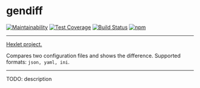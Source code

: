 # gendiff
[![Maintainability](https://api.codeclimate.com/v1/badges/4aa3d1d2ac21269dbc73/maintainability)](https://codeclimate.com/github/AndreyMork/gendiff/maintainability)
[![Test Coverage](https://api.codeclimate.com/v1/badges/4aa3d1d2ac21269dbc73/test_coverage)](https://codeclimate.com/github/AndreyMork/gendiff/test_coverage)
[![Build Status](https://travis-ci.org/AndreyMork/gendiff.svg?branch=master)](https://travis-ci.org/AndreyMork/gendiff)
[![npm](https://img.shields.io/npm/v/aethra-gendiff.svg?style=flat)](https://www.npmjs.com/package/aethra-gendiff)

***

[Hexlet project.](https://ru.hexlet.io/projects)

Compares two configuration files and shows the difference.
Supported formats: ```json, yaml, ini```.

***

TODO: description
